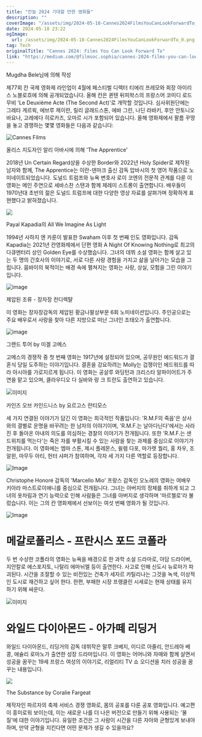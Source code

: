 ```yaml
---
title: "칸늘 2024 기대할 만한 영화들"
description: ""
coverImage: "/assets/img/2024-05-18-Cannes2024FilmsYouCanLookForwardTo_0.png"
date: 2024-05-18 23:22
ogImage: 
  url: /assets/img/2024-05-18-Cannes2024FilmsYouCanLookForwardTo_0.png
tag: Tech
originalTitle: "Cannes 2024: Films You Can Look Forward To"
link: "https://medium.com/@filmsoc.sophia/cannes-2024-films-you-can-look-forward-to-6cb16ae0c785"
---
```



Mugdha Bele님에 의해 작성

제77회 칸 국제 영화제 라인업이 4월에 페스티벌 디렉터 티에리 프레모와 회장 아이리스 노블로흐에 의해 공개되었습니다. 올해 칸은 퀸텐 뒤피왁스의 프랑스어 코미디 로드 무비 'Le Deuxième Acte (The Second Act)'로 개막할 것입니다. 심사위원단에는 그레타 게르윅, 에브루 제이란, 릴리 글래드스톤, 에바 그린, 나딘 라바키, 후안 안토니오 바요나, 고레에다 히로카즈, 오마르 시가 포함되어 있습니다. 올해 영화제에서 팔름 꾸땅을 놓고 경쟁하는 몇몇 영화들은 다음과 같습니다:

![Cannes Films](/assets/img/2024-05-18-Cannes2024FilmsYouCanLookForwardTo_0.png)

올리스 지도자인 알리 아바시에 의해 'The Apprentice'

<div class="content-ad"></div>

2018년 Un Certain Regard상을 수상한 Border와 2022년 Holy Spider로 제작된 남자와 함께, The Apprentice는 이란-덴마크 출신 감독 압바시의 첫 영어 작품으로 노미네이트되었습니다. 도널드 트럼프와 뉴욕 변호사 로이 코엔의 전문적 관계를 다룬 이 영화는 메인 주연으로 세바스찬 스탠과 함께 제레미 스트롱이 출연합니다. 배우들이 1970년대 초반의 젊은 도널드 트럼프에 대한 다양한 영상 자료를 살펴가며 정확하게 표현했다고 밝혀졌습니다.

<img src="/assets/img/2024-05-18-Cannes2024FilmsYouCanLookForwardTo_1.png" />

Payal Kapadia의 All We Imagine As Light

1994년 사하지 엔 카룬이 발표한 Swaham 이후 첫 번째 인도 영화입니다. 감독 Kapadia는 2021년 칸영화제에서 단편 영화 A Night Of Knowing Nothing로 최고의 다큐멘터리 상인 Golden Eye를 수상했습니다. 그녀의 데뷔 소설 영화는 함께 살고 있는 두 명의 간호사의 이야기로, 서로 다른 사랑 경험을 가지고 삶을 날아가는 모습을 그립니다. 뭄바이의 북적이는 배경 속에 펼쳐지는 영화는 사랑, 상실, 모험을 그린 이야기입니다.

<div class="content-ad"></div>

![image](/assets/img/2024-05-18-Cannes2024FilmsYouCanLookForwardTo_2.png)

제압된 조류 - 장자장 컨디렉턀

이 영화는 장자장감독의 제압된 황금나팔상부문 6회 노미네이션입니다. 주인공으로는 주요 배우로서 사랑을 찾아 다른 지방으로 떠난 그녀인 조태오가 출연합니다.

![image](/assets/img/2024-05-18-Cannes2024FilmsYouCanLookForwardTo_3.png)

<div class="content-ad"></div>

그랜드 투어 by 미겔 고메스

고메스의 경쟁작 중 첫 번째 영화는 1917년에 설정되어 있으며, 공무원인 에드워드가 결혼식 당일 도주하는 이야기입니다. 결혼을 강요하려는 Molly는 겁쟁이인 에드워드를 따라 아시아를 가로지르게 됩니다. 이 영화는 공살루 와딩턴과 크리스타 알파이어트가 주연을 맡고 있으며, 클라우디오 다 실바와 랑 크 트란도 출연하고 있습니다.

![이미지](/assets/img/2024-05-18-Cannes2024FilmsYouCanLookForwardTo_4.png)

카인즈 오브 카인드니스 by 요르고스 란티모스

<div class="content-ad"></div>

세 가지 연결된 이야기가 담긴 이 영화는 희극적인 작품입니다: 'R.M.F의 죽음'은 상사와의 결별로 운명을 바꾸려는 한 남자의 이야기이며, 'R.M.F.는 날아다닌다'에서는 사라진 후 돌아온 아내의 의도를 의심하는 경찰의 이야기가 전개됩니다. 또한 'R.M.F.는 샌드위치를 먹는다'는 죽은 자를 부활시킬 수 있는 사람을 찾는 과제를 중심으로 이야기가 전개됩니다. 이 영화에는 엠마 스톤, 제시 플레몬스, 윌렘 다포, 마가렛 퀄리, 홍 차우, 조 알윈, 마무두 아티, 헌터 샤퍼가 참여하며, 각자 세 가지 다른 역할로 등장합니다.

![Image](/assets/img/2024-05-18-Cannes2024FilmsYouCanLookForwardTo_5.png)

Christophe Honoré 감독의 'Marcello Mio'
프랑스 감독인 오노레의 영화는 여배우 키아라 마스트로이애니를 중심으로 전개됩니다. 그녀는 아버지의 정체를 취하게 되고 그녀의 옷차림과 연기 능력으로 인해 사람들은 그녀를 아버지로 생각하며 '마르첼로'라 불렀습니다. 이는 그의 칸 영화제에서 선보이는 여섯 번째 영화가 될 것입니다.

![Image](/assets/img/2024-05-18-Cannes2024FilmsYouCanLookForwardTo_6.png)

<div class="content-ad"></div>

# 메갈로폴리스 - 프란시스 포드 코폴라

두 번 수상한 코폴라의 영화는 뉴욕을 배경으로 한 과학 소설 드라마로, 아담 드라이버, 지안칼로 에스포지토, 나탈리 에마뉘엘 등이 출연한다. 사고로 인해 신도시 뉴로마가 파괴된다. 시간을 조절할 수 있는 비전있는 건축가 세자르 카틸리나는 그것을 녹색, 이상적인 도시로 재건하고 싶어 한다. 한편, 부패한 시장 프랭클린 시세로는 현재 상태를 유지하기 위해 싸운다.

![이미지](/assets/img/2024-05-18-Cannes2024FilmsYouCanLookForwardTo_7.png)

# 와일드 다이아몬드 - 아가떼 리딩거

<div class="content-ad"></div>

와일드 다이아몬드, 리딩거의 감독 데뷔작은 말루 크베지, 이디르 아줄리, 안드레아 베콩, 애슐리 로마노가 출연한 성장 드라마입니다. 이 영화는 어머니와 자매와 함께 살면서 성공을 꿈꾸는 19세 프랑스 여성의 이야기로, 리얼리티 TV 쇼 오디션을 치러 성공을 꿈꾸는 내용입니다.

<img src="/assets/img/2024-05-18-Cannes2024FilmsYouCanLookForwardTo_8.png" />

The Substance by Coralie Fargeat

제작자인 파르자의 축제 서비스 경쟁 영화로, 몸의 공포를 다룬 공포 영화입니다. 예고편이 흥미로워 보이는데, 이는 새로운 나를 더 나은 버전으로 만들기 위해 사용되는 '물질'에 대한 이야기입니다. 유일한 조건은 그 사람이 시간을 다른 자아와 균형있게 보내야 하며, 만약 균형을 지킨다면 어떤 문제가 생길 수 있을까요?